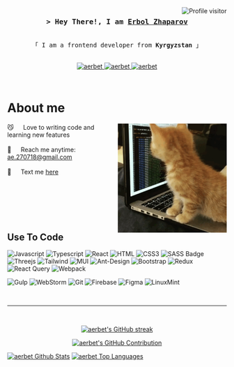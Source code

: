 <!--
<h2 align="center">
  Welcome to Erbol Zhaparov!
  <img src="https://media.giphy.com/media/hvRJCLFzcasrR4ia7z/giphy.gif" width="28">
</h2>
-->

<!--
<p align="center">
  <a href="https://github.com/aerbet"><img src="https://readme-typing-svg.herokuapp.com/?lines=Self%20Taught%20Programmer;Front%20End%20Developer;1.5%2B%20years%20of%20coding%20experience;Always%20learning%20new%20things&center=true&width=380&height=45"></a>
</p>

 -->

<a href="https://komarev.com/ghpvc/?username=aerbet">
  <img align="right" src="https://komarev.com/ghpvc/?username=aerbet&label=Visitors&color=0e75b6&style=flat" alt="Profile visitor" />
</a>

<!-- Intro  -->
<h3 align="center">
        <samp>&gt; Hey There!, I am
                <b><a target="_blank" href="#">Erbol Zhaparov</a></b>
        </samp>
</h3>


<p align="center"> 
  <samp>
    <br>
    「 I am a frontend developer from <b>Kyrgyzstan</b> 」
    <br>
    <br>
  </samp>
</p>

<p align="center">
 <a href=#" target="blank">
  <img src="https://img.shields.io/badge/Portfolio-DC143C?style=for-the-badge&logo=medium&logoColor=white" alt="aerbet" />
 </a>
 <a href="https://www.linkedin.com/in/erbol-zhaparov-873592298/" target="_blank">
  <img src="https://img.shields.io/badge/LinkedIn-0077B5?style=for-the-badge&logo=linkedin&logoColor=white" alt="aerbet"/>
 </a>
<a href="https://t.me/aerbet" target="_blank">
  <img src="https://img.shields.io/badge/Telegram-0077B5?style=for-the-badge&logo=telegram&logoColor=white" alt="aerbet"/>
 </a>
 <!-- <a href="https://instagram.com/av4n" target="_blank">
  <img src="https://img.shields.io/badge/Instagram-fe4164?style=for-the-badge&logo=instagram&logoColor=white" alt="aerbet" />
 </a> -->
 
</p>
<br />

<!-- About Section -->
 # About me
 
<p>
 <img align="right" width="250" height="250" src="/assets/cat.gif" alt="cat-gif" />

 😼 &emsp; Love to writing code and learning new features<br/><br/>
 📧 &emsp; Reach me anytime: ae.270718@gmail.com<br/><br/>
 💬 &emsp; Text me [here](https://t.me/aerbet)
</p>
<br/>
<br/>
<br/>
<br/>
<br/>

## Use To Code
![Javascript](https://img.shields.io/badge/Javascript-F0DB4F?style=for-the-badge&labelColor=black&logo=javascript&logoColor=F0DB4F)
![Typescript](https://img.shields.io/badge/Typescript-007acc?style=for-the-badge&labelColor=black&logo=typescript&logoColor=007acc)
![React](https://img.shields.io/badge/-React-61DBFB?style=for-the-badge&labelColor=black&logo=react&logoColor=61DBFB)
![HTML](https://img.shields.io/badge/HTML5-E34F26?style=for-the-badge&logo=html5&logoColor=white)
![CSS3](https://img.shields.io/badge/CSS3-1572B6?style=for-the-badge&logo=css3&logoColor=white)
![SASS Badge](https://img.shields.io/badge/SCSS-CC6699?style=for-the-badge&logo=sass&logoColor=white)
![Threejs](https://img.shields.io/badge/threejs-black?style=for-the-badge&logo=three.js&logoColor=white)
![Tailwind](https://img.shields.io/badge/Tailwind_CSS-092749?style=for-the-badge&logo=tailwindcss&logoColor=06B6D4&labelColor=000000)
![MUI](https://img.shields.io/badge/MUi-%230081CB.svg?style=for-the-badge&logo=mui&logoColor=white)
![Ant-Design](https://img.shields.io/badge/-AntDesign-%230170FE?style=for-the-badge&logo=ant-design&logoColor=white)
![Bootstrap](https://img.shields.io/badge/Bootstrap-563D7C?style=for-the-badge&logo=bootstrap&logoColor=white)
![Redux](https://img.shields.io/badge/Redux-593D88?style=for-the-badge&logo=redux&logoColor=white)
![React Query](https://img.shields.io/badge/-React_Query-FF4154?style=for-the-badge&logo=react%20query&logoColor=white)
![Webpack](https://img.shields.io/static/v1?style=for-the-badge&message=Webpack&color=222222&logo=Webpack&logoColor=8DD6F9&label=)

![Gulp](https://img.shields.io/badge/GULP-%23CF4647.svg?style=for-the-badge&logo=gulp&logoColor=white)
![WebStorm](https://img.shields.io/badge/WebStorm-000000?style=for-the-badge&logo=WebStorm&logoColor=white)
![Git](https://img.shields.io/badge/Git-F05032?style=for-the-badge&logo=git&logoColor=white)
![Firebase](https://img.shields.io/badge/firebase-a08021?style=for-the-badge&logo=firebase&logoColor=ffcd34)
![Figma](https://img.shields.io/badge/figma-%23F24E1E.svg?style=for-the-badge&logo=figma&logoColor=white)
![LinuxMint](https://img.shields.io/badge/Linux_Mint-87CF3E?style=for-the-badge&logo=linux-mint&logoColor=white)
<!--![React Native](https://img.shields.io/badge/React_Native-20232A?style=for-the-badge&logo=react&logoColor=61DAFB)
![Next.js](https://img.shields.io/badge/next.js-000000?style=for-the-badge&logo=nextdotjs&logoColor=white)
![Nodejs](https://img.shields.io/badge/Nodejs-3C873A?style=for-the-badge&labelColor=black&logo=node.js&logoColor=3C873A)
![Express.js](https://img.shields.io/badge/Express.js-000000?style=for-the-badge&logo=express&logoColor=white)
![MongoDB](https://img.shields.io/badge/MongoDB-4EA94B?style=for-the-badge&logo=mongodb&logoColor=white)
-->

<br/>

<hr/>
<br/>

<p align="center">
  <a href="https://github.com/aerbet">
    <img src="https://github-readme-streak-stats.herokuapp.com/?user=aerbet&theme=radical&border=7F3FBF&background=0D1117" alt="aerbet's GitHub streak"/>
  </a>
</p>

<p align="center">
  <a href="https://github.com/aerbet">
    <img src="https://github-profile-summary-cards.vercel.app/api/cards/profile-details?username=aerbet&theme=radical" alt="aerbet's GitHub Contribution"/>
  </a>
</p>

<p> 
    <a href="https://github.com/aerbet"><img alt="aerbet Github Stats" src="https://denvercoder1-github-readme-stats.vercel.app/api?username=aerbet&show_icons=true&count_private=true&theme=react&border_color=7F3FBF&bg_color=0D1117&title_color=F85D7F&icon_color=F8D866" height="200px" width="49.5%"/></a>
    <a href="https://github.com/aerbet"><img alt="aerbet Top Languages" src="https://denvercoder1-github-readme-stats.vercel.app/api/top-langs/?username=aerbet&langs_count=8&layout=compact&theme=react&border_color=7F3FBF&bg_color=0D1117&title_color=F85D7F&icon_color=F8D866" height="192px" width="49.5%"/></a>
</p>